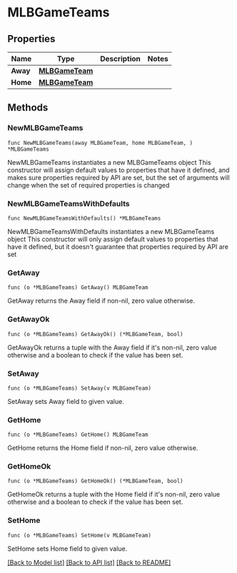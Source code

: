 # MLBGameTeams

## Properties

Name | Type | Description | Notes
------------ | ------------- | ------------- | -------------
**Away** | [**MLBGameTeam**](MLBGameTeam.md) |  | 
**Home** | [**MLBGameTeam**](MLBGameTeam.md) |  | 

## Methods

### NewMLBGameTeams

`func NewMLBGameTeams(away MLBGameTeam, home MLBGameTeam, ) *MLBGameTeams`

NewMLBGameTeams instantiates a new MLBGameTeams object
This constructor will assign default values to properties that have it defined,
and makes sure properties required by API are set, but the set of arguments
will change when the set of required properties is changed

### NewMLBGameTeamsWithDefaults

`func NewMLBGameTeamsWithDefaults() *MLBGameTeams`

NewMLBGameTeamsWithDefaults instantiates a new MLBGameTeams object
This constructor will only assign default values to properties that have it defined,
but it doesn't guarantee that properties required by API are set

### GetAway

`func (o *MLBGameTeams) GetAway() MLBGameTeam`

GetAway returns the Away field if non-nil, zero value otherwise.

### GetAwayOk

`func (o *MLBGameTeams) GetAwayOk() (*MLBGameTeam, bool)`

GetAwayOk returns a tuple with the Away field if it's non-nil, zero value otherwise
and a boolean to check if the value has been set.

### SetAway

`func (o *MLBGameTeams) SetAway(v MLBGameTeam)`

SetAway sets Away field to given value.


### GetHome

`func (o *MLBGameTeams) GetHome() MLBGameTeam`

GetHome returns the Home field if non-nil, zero value otherwise.

### GetHomeOk

`func (o *MLBGameTeams) GetHomeOk() (*MLBGameTeam, bool)`

GetHomeOk returns a tuple with the Home field if it's non-nil, zero value otherwise
and a boolean to check if the value has been set.

### SetHome

`func (o *MLBGameTeams) SetHome(v MLBGameTeam)`

SetHome sets Home field to given value.



[[Back to Model list]](../README.md#documentation-for-models) [[Back to API list]](../README.md#documentation-for-api-endpoints) [[Back to README]](../README.md)


